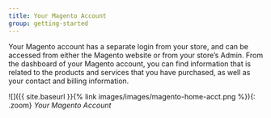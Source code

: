 ```yaml
---
title: Your Magento Account
group: getting-started
---
```


Your Magento account has a separate login from your store, and can be accessed from either the Magento website or from your store’s Admin. From the dashboard of your Magento account, you can find information that is related to the products and services that you have purchased, as well as your contact and billing information.

![]({{ site.baseurl }}{% link images/images/magento-home-acct.png %}){: .zoom}
_Your Magento Account_
